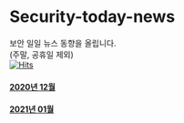 # Security-today-news
  
보안 일일 뉴스 동향을 올립니다.  
(주말, 공휴일 제외)  
[![Hits](https://hits.seeyoufarm.com/api/count/incr/badge.svg?url=https%3A%2F%2Fgithub.com%2Fblack9%2FSecurity-today-news&count_bg=%23848484&title_bg=%23FFFFFF&icon=f-secure.svg&icon_color=%237A50FF&title=hits&edge_flat=false)](https://hits.seeyoufarm.com) 


#### [2020년 12월](https://github.com/black9/Security-today-news/tree/main/2020.12)

#### [2021년 01월](https://github.com/black9/Security-today-news/tree/main/2021.01)

